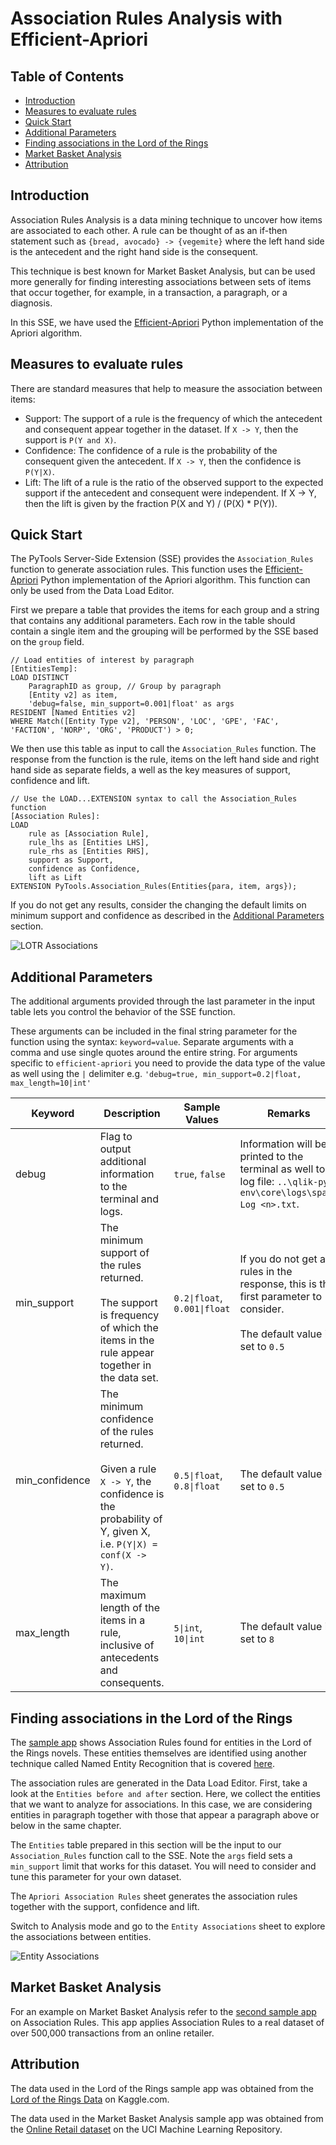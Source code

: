 # Association Rules Analysis with Efficient-Apriori

## Table of Contents

- [Introduction](#introduction)
- [Measures to evaluate rules](#measures-to-evaluate-rules)
- [Quick Start](#quick-start)
- [Additional Parameters](#additional-parameters)
- [Finding associations in the Lord of the Rings](#finding-associations-in-the-lord-of-the-rings)
- [Market Basket Analysis](#market-basket-analysis)
- [Attribution](#attribution)

## Introduction

Association Rules Analysis is a data mining technique to uncover how items are associated to each other. A rule can be thought of as an if-then statement such as `{bread, avocado} -> {vegemite}` where the left hand side is the antecedent and the right hand side is the consequent.

This technique is best known for Market Basket Analysis, but can be used more generally for finding interesting associations between sets of items that occur together, for example, in a transaction, a paragraph, or a diagnosis.

In this SSE, we have used the [Efficient-Apriori](https://github.com/tommyod/Efficient-Apriori) Python implementation of the Apriori algorithm.

## Measures to evaluate rules

There are standard measures that help to measure the association between items:

- Support: The support of a rule is the frequency of which the antecedent and consequent appear together in the dataset. If `X -> Y`, then the support is `P(Y and X)`.
- Confidence: The confidence of a rule is the probability of the consequent given the antecedent. If `X -> Y`, then the confidence is `P(Y|X)`.
- Lift: The lift of a rule is the ratio of the observed support to the expected support if the antecedent and consequent were independent. If X -> Y, then the lift is given by the fraction P(X and Y) / (P(X) * P(Y)). 

## Quick Start

The PyTools Server-Side Extension (SSE) provides the `Association_Rules` function to generate association rules. This function uses the [Efficient-Apriori](https://github.com/tommyod/Efficient-Apriori) Python implementation of the Apriori algorithm. This function can only be used from the Data Load Editor.

First we prepare a table that provides the items for each group and a string that contains any additional parameters. Each row in the table should contain a single item and the grouping will be performed by the SSE based on the `group` field.

```
// Load entities of interest by paragraph
[EntitiesTemp]:
LOAD DISTINCT
    ParagraphID as group, // Group by paragraph
    [Entity v2] as item,
    'debug=false, min_support=0.001|float' as args
RESIDENT [Named Entities v2]
WHERE Match([Entity Type v2], 'PERSON', 'LOC', 'GPE', 'FAC', 'FACTION', 'NORP', 'ORG', 'PRODUCT') > 0;
```

We then use this table as input to call the `Association_Rules` function. The response from the function is the rule, items on the left hand side and right hand side as separate fields, a well as the key measures of support, confidence and lift.

```
// Use the LOAD...EXTENSION syntax to call the Association_Rules function
[Association Rules]:
LOAD 
    rule as [Association Rule],
    rule_lhs as [Entities LHS],
    rule_rhs as [Entities RHS],
    support as Support,
    confidence as Confidence,
    lift as Lift
EXTENSION PyTools.Association_Rules(Entities{para, item, args});
```

If you do not get any results, consider the changing the default limits on minimum support and confidence as described in the [Additional Parameters](#additional-parameters) section.

![LOTR Associations](images/apriori-01.png)

## Additional Parameters

The additional arguments provided through the last parameter in the input table lets you control the behavior of the SSE function.

These arguments can be included in the final string parameter for the function using the syntax: `keyword=value`. Separate arguments with a comma and use single quotes around the entire string. For arguments specific to `efficient-apriori` you need to provide the data type of the value as well using the `|` delimiter e.g. `'debug=true, min_support=0.2|float, max_length=10|int'`

| Keyword | Description | Sample Values | Remarks |
| --- | --- | --- | --- |
| debug | Flag to output additional information to the terminal and logs. | `true`, `false` | Information will be printed to the terminal as well to a log file: `..\qlik-py-env\core\logs\spaCy Log <n>.txt`. |
| min_support | The minimum support of the rules returned.<br><br>The support is frequency of which the items in the rule appear together in the data set. | `0.2\|float`, `0.001\|float` | If you do not get any rules in the response, this is the first parameter to consider.<br><br>The default value is set to `0.5` |
| min_confidence  | The minimum confidence of the rules returned.<br><br>Given a rule `X -> Y`, the confidence is the probability of Y, given X, i.e. `P(Y\|X) = conf(X -> Y)`. | `0.5\|float`, `0.8\|float` | The default value is set to `0.5` |
| max_length | The maximum length of the items in a rule, inclusive of antecedents and consequents. | `5\|int`, `10\|int` | The default value is set to `8` |

## Finding associations in the Lord of the Rings

The [sample app](Sample-App-NER-Apriori.qvf) shows Association Rules found for entities in the Lord of the Rings novels. These entities themselves are identified using another technique called Named Entity Recognition that is covered [here](NER.md#ner-on-the-lord-of-the-rings).

The association rules are generated in the Data Load Editor. First, take a look at the `Entities before and after` section. Here, we collect the entities that we want to analyze for associations. In this case, we are considering entities in paragraph together with those that appear a paragraph above or below in the same chapter. 

The `Entities` table prepared in this section will be the input to our `Association_Rules` function call to the SSE. Note the `args` field sets a `min_support` limit that works for this dataset. You will need to consider and tune this parameter for your own dataset.

The `Apriori Association Rules` sheet generates the association rules together with the support, confidence and lift. 

Switch to Analysis mode and go to the `Entity Associations` sheet to explore the associations between entities.

![Entity Associations](images/apriori-02.png)

## Market Basket Analysis

For an example on Market Basket Analysis refer to the [second sample app](Sample-App-Market-Basket.qvf) on Association Rules. This app applies Association Rules to a real dataset of over 500,000 transactions from an online retailer. 

## Attribution
The data used in the Lord of the Rings sample app was obtained from the [Lord of the Rings Data](https://www.kaggle.com/mokosan/lord-of-the-rings-character-data#LordOfTheRingsBook.json) on Kaggle.com.

The data used in the Market Basket Analysis sample app was obtained from the [Online Retail dataset](http://archive.ics.uci.edu/ml/datasets/online+retail) on the UCI Machine Learning Repository.
